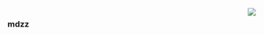 <!-- @format -->

<img align="right" src="https://github-readme-stats.vercel.app/api?username=lihqi&show_icons=true&theme=vue&hide_title=true" />

### mdzz
